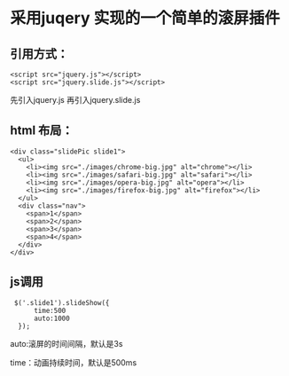 采用juqery 实现的一个简单的滚屏插件
====
## 引用方式：
```
<script src="jquery.js"></script>
<script src="jquery.slide.js"></script>
```
先引入jquery.js 再引入jquery.slide.js
## html 布局：
```
<div class="slidePic slide1">
  <ul>
    <li><img src="./images/chrome-big.jpg" alt="chrome"></li>
    <li><img src="./images/safari-big.jpg" alt="safari"></li>
    <li><img src="./images/opera-big.jpg" alt="opera"></li>
    <li><img src="./images/firefox-big.jpg" alt="firefox"></li>
  </ul>
  <div class="nav">
    <span>1</span>
    <span>2</span>
    <span>3</span>
    <span>4</span>
  </div>
</div>
```

## js调用
```
 $('.slide1').slideShow({
      time:500
      auto:1000
  });
```

auto:滚屏的时间间隔，默认是3s

time：动画持续时间，默认是500ms
